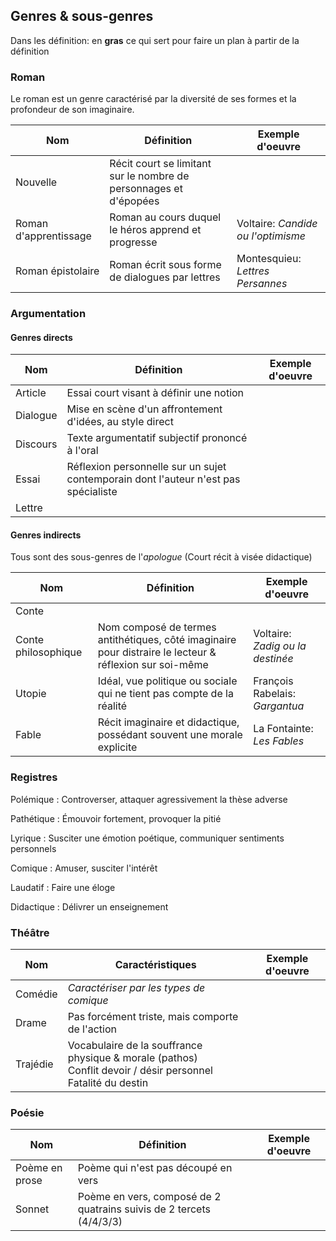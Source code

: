 ## Genres & sous-genres
Dans les définition: en **gras** ce qui sert pour faire un plan à partir de la définition
### Roman
Le roman est un genre caractérisé par la diversité de ses formes et la profondeur de son imaginaire.

| Nom                   | Définition                                                        | Exemple d'oeuvre                   |
| --------------------- | ----------------------------------------------------------------- | ---------------------------------- |
| Nouvelle              | Récit court se limitant sur le nombre de personnages et d'épopées |                                    |
| Roman d'apprentissage | Roman au cours duquel le héros apprend et progresse               | Voltaire: _Candide ou l'optimisme_ |
| Roman épistolaire     | Roman écrit sous forme de dialogues par lettres                   | Montesquieu: _Lettres Persannes_   |

### Argumentation
#### Genres directs
| Nom      | Définition                                                                          | Exemple d'oeuvre |
| -------- | ----------------------------------------------------------------------------------- | ---------------- |
| Article  | Essai court visant à définir une notion                                                                                    |                  |
| Dialogue | Mise en scène d'un affrontement d'idées, au style direct                            |                  |
| Discours | Texte argumentatif subjectif prononcé à l'oral                                      |                  |
| Essai    | Réflexion personnelle sur un sujet contemporain dont l'auteur n'est pas spécialiste |                  |
| Lettre   |                                                                                     |                  |

#### Genres indirects
Tous sont des sous-genres de l'*apologue* (Court récit à visée didactique)

| Nom                 | Définition                                                                                              | Exemple d'oeuvre                 |
| ------------------- | ------------------------------------------------------------------------------------------------------- | -------------------------------- |
| Conte               |                                                                                                         |                                  |
| Conte philosophique | Nom composé de termes antithétiques, côté imaginaire pour distraire le lecteur & réflexion sur soi-même | Voltaire: _Zadig ou la destinée_ |
| Utopie              | Idéal, vue politique ou sociale qui ne tient pas compte de la réalité                                   | François Rabelais: *Gargantua*   |
| Fable               | Récit imaginaire et didactique, possédant souvent une morale explicite                                  | La Fontainte: *Les Fables*       |

### Registres
Polémique
  : Controverser, attaquer agressivement la thèse adverse

Pathétique
  : Émouvoir fortement, provoquer la pitié

Lyrique
  : Susciter une émotion poétique, communiquer sentiments personnels

Comique
  : Amuser, susciter l'intérêt

Laudatif
  : Faire une éloge

Didactique
  : Délivrer un enseignement

### Théâtre
| Nom      | Caractéristiques                                                                                                      | Exemple d'oeuvre |
| -------- | --------------------------------------------------------------------------------------------------------------------- | ---------------- |
| Comédie  | *Caractériser par les types de comique*                                                                               |                  |
| Drame    | Pas forcément triste, mais comporte de l'action                                                                       |                  |
| Trajédie | Vocabulaire de la souffrance physique & morale (pathos) <br> Conflit devoir / désir personnel <br> Fatalité du destin |                  |

### Poésie

| Nom            | Définition                                                          | Exemple d'oeuvre |
| -------------- | ------------------------------------------------------------------- | ---------------- |
| Poème en prose | Poème qui n'est pas découpé en vers                                 |                  |
| Sonnet         | Poème en vers, composé de 2 quatrains suivis de 2 tercets (4/4/3/3) |                  |
